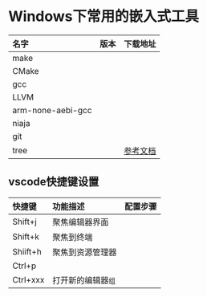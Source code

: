 # Windows下常用的嵌入式工具
|名字|版本|下载地址|
|:-|:-|:-|
|make||
|CMake||
|gcc||
|LLVM||
|arm-none-aebi-gcc||
|niaja||
|git||
|tree||[参考文档](https://www.cnblogs.com/ricolee/p/cmd-tree.html)|



## vscode快捷键设置

|快捷键|功能描述|配置步骤|
|:-|:-|:-|
|Shift+j|聚焦编辑器界面||
|Shift+k|聚焦到终端||
|Shiift+h|聚焦到资源管理器||
|Ctrl+p|||
|Ctrl+xxx|打开新的编辑器`组`||


